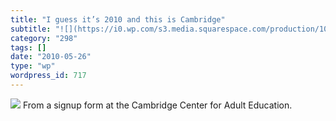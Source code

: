 ```yaml
---
title: "I guess it’s 2010 and this is Cambridge"
subtitle: "![](https://i0.wp.com/s3.media.squarespace.com/production/1075723/12829350/wp-content/uploads/2010/0..."
category: "298"
tags: []
date: "2010-05-26"
type: "wp"
wordpress_id: 717
---
```

![](https://i0.wp.com/s3.media.squarespace.com/production/1075723/12829350/wp-content/uploads/2010/05/screen-shot-2010-05-26-at-85224-am.png?w=584)
From a signup form at the Cambridge Center for Adult Education.